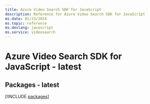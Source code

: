 ```yaml
---
title: Azure Video Search SDK for JavaScript
description: Reference for Azure Video Search SDK for JavaScript
ms.date: 01/23/2024
ms.topic: reference
ms.devlang: javascript
ms.service: videosearch
---
```

# Azure Video Search SDK for JavaScript - latest
## Packages - latest
[!INCLUDE [packages](video-search-index.md)]